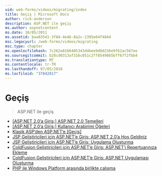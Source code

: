 ```yaml
---
uid: web-forms/videos/migrating/index
title: Geçiş | Microsoft Docs
author: rick-anderson
description: ASP.NET ile geçiş
ms.author: aspnetcontent
ms.date: 10/05/2011
ms.assetid: baa03541-3f84-4e46-8a2c-2395e64f484d
msc.legacyurl: /web-forms/videos/migrating
msc.type: chapter
ms.openlocfilehash: 7c262a8166405343d4bee9d0d236e9f62ac567ee
ms.sourcegitcommit: b28cd0313af316c051c2ff8549865bff67f2fbb4
ms.translationtype: MT
ms.contentlocale: tr-TR
ms.lasthandoff: 07/05/2018
ms.locfileid: "37842817"
---
```

<a name="migrating"></a>Geçiş
====================
> ASP.NET ile geçiş


- [[ASP.NET 2.0’a Giriş:] ASP.NET 2.0 Temelleri](intro-to-aspnet-20-aspnet-20-fundamentals.md)
- [[ASP.NET 2.0’a Giriş:] Kullanıcı Arabirimi Öğeleri](intro-to-aspnet-20-user-interface-elements.md)
- [Klasik ASP’den ASP.NET’e [Geçiş]](migrating-from-classic-asp-to-aspnet.md)
- [JSP Geliştiricileri için ASP.NET’e Giriş: ASP.NET 2.0’a Hoş Geldiniz](intro-to-aspnet-for-jsp-developers-welcome-to-aspnet-20.md)
- [JSP Geliştiricileri için ASP.NET’e Giriş: Uygulama Oluşturma](intro-to-aspnet-for-jsp-developers-building-applications.md)
- [ColdFusion Geliştiricileri için ASP.NET’e Giriş: ASP.NET’i Repertuarınıza Ekleme](intro-to-aspnet-for-coldfusion-developers-adding-aspnet-to-your-repertoire.md)
- [ColdFusion Geliştiricileri için ASP.NET’e Giriş: ASP.NET Uygulaması Oluşturma](introduction-to-aspnet-for-coldfusion-developers-building-an-aspnet-application.md)
- [PHP ile Windows Platform arasında birlikte çalışma](interop-between-php-and-the-windows-platform.md)
